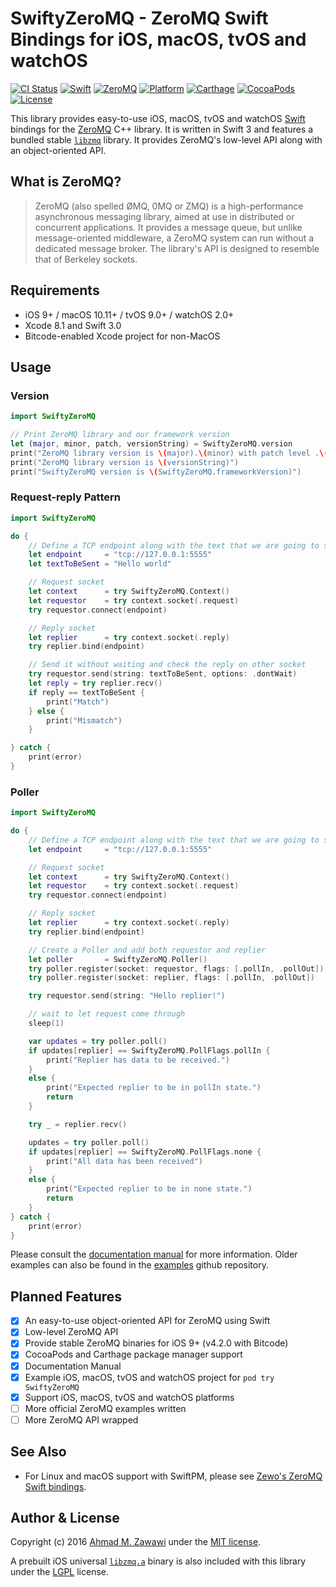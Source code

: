 # SwiftyZeroMQ - ZeroMQ Swift Bindings for iOS, macOS, tvOS and watchOS

[![CI Status][travis-badge]][travis-url]
[![Swift][swift-badge]][swift-url]
[![ZeroMQ][zeromq-badge]][zeromq-url]
[![Platform][platform-badge]][platform-url]
[![Carthage][carthage-badge]][carthage-url]
[![CocoaPods][cocoapods-badge]][cocoapods-url]
[![License][mit-badge]][mit-url]

This library provides easy-to-use iOS, macOS, tvOS and watchOS
[Swift](http://swift.org) bindings for the [ZeroMQ](http://zeromq.org) C++
library. It is written in Swift 3 and features a bundled stable
[`libzmq`](https://github.com/zeromq/libzmq) library. It provides ZeroMQ's
low-level API along with an object-oriented API.

## What is ZeroMQ?

> ZeroMQ (also spelled ØMQ, 0MQ or ZMQ) is a high-performance asynchronous
> messaging library, aimed at use in distributed or concurrent applications. It
> provides a message queue, but unlike message-oriented middleware, a ZeroMQ
> system can run without a dedicated message broker. The library's API is
> designed to resemble that of Berkeley sockets.

## Requirements

- iOS 9+ / macOS 10.11+ / tvOS 9.0+ / watchOS 2.0+
- Xcode 8.1 and Swift 3.0
- Bitcode-enabled Xcode project for non-MacOS

## Usage

### Version

```swift
import SwiftyZeroMQ

// Print ZeroMQ library and our framework version
let (major, minor, patch, versionString) = SwiftyZeroMQ.version
print("ZeroMQ library version is \(major).\(minor) with patch level .\(patch)")
print("ZeroMQ library version is \(versionString)")
print("SwiftyZeroMQ version is \(SwiftyZeroMQ.frameworkVersion)")
```

### Request-reply Pattern

```swift
import SwiftyZeroMQ

do {
    // Define a TCP endpoint along with the text that we are going to send/recv
    let endpoint     = "tcp://127.0.0.1:5555"
    let textToBeSent = "Hello world"

    // Request socket
    let context      = try SwiftyZeroMQ.Context()
    let requestor    = try context.socket(.request)
    try requestor.connect(endpoint)

    // Reply socket
    let replier      = try context.socket(.reply)
    try replier.bind(endpoint)

    // Send it without waiting and check the reply on other socket
    try requestor.send(string: textToBeSent, options: .dontWait)
    let reply = try replier.recv()
    if reply == textToBeSent {
        print("Match")
    } else {
        print("Mismatch")
    }

} catch {
    print(error)
}
```

### Poller

```swift
import SwiftyZeroMQ

do {
    // Define a TCP endpoint along with the text that we are going to send/recv
    let endpoint     = "tcp://127.0.0.1:5555"

    // Request socket
    let context      = try SwiftyZeroMQ.Context()
    let requestor    = try context.socket(.request)
    try requestor.connect(endpoint)

    // Reply socket
    let replier      = try context.socket(.reply)
    try replier.bind(endpoint)

    // Create a Poller and add both requestor and replier
    let poller       = SwiftyZeroMQ.Poller()
    try poller.register(socket: requestor, flags: [.pollIn, .pollOut])
    try poller.register(socket: replier, flags: [.pollIn, .pollOut])

    try requestor.send(string: "Hello replier!")

    // wait to let request come through
    sleep(1)

    var updates = try poller.poll()
    if updates[replier] == SwiftyZeroMQ.PollFlags.pollIn {
        print("Replier has data to be received.")
    }
    else {
        print("Expected replier to be in pollIn state.")
        return
    }

    try _ = replier.recv()

    updates = try poller.poll()
    if updates[replier] == SwiftyZeroMQ.PollFlags.none {
        print("All data has been received")
    }
    else {
        print("Expected replier to be in none state.")
        return
    }
} catch {
    print(error)
}
```

Please consult the [documentation manual](Documentation/Manual.md) for more
information. Older examples can also be found in the
[examples](https://github.com/azawawi/swift-zmq-examples) github repository.

## Planned Features

- [x] An easy-to-use object-oriented API for ZeroMQ using Swift
- [x] Low-level ZeroMQ API
- [x] Provide stable ZeroMQ binaries for iOS 9+ (v4.2.0 with Bitcode)
- [x] CocoaPods and Carthage package manager support
- [x] Documentation Manual
- [x] Example iOS, macOS, tvOS and watchOS project for `pod try SwiftyZeroMQ`
- [x] Support iOS, macOS, tvOS and watchOS platforms
- [ ] More official ZeroMQ examples written
- [ ] More ZeroMQ API wrapped

## See Also

- For Linux and macOS support with SwiftPM, please see [Zewo's ZeroMQ Swift bindings](https://github.com/ZewoGraveyard/ZeroMQ).

## Author & License

Copyright (c) 2016 [Ahmad M. Zawawi](https://github.com/azawawi) under the
[MIT license](LICENSE).

A prebuilt iOS universal [`libzmq.a`](https://github.com/zeromq/libzmq) binary
is also included with this library under the
[LGPL](https://github.com/zeromq/libzmq#license) license.

[travis-badge]: https://travis-ci.org/azawawi/SwiftyZeroMQ.svg?branch=master
[travis-url]: https://travis-ci.org/azawawi/SwiftyZeroMQ

[swift-badge]: https://img.shields.io/badge/Swift-3.0-orange.svg?style=flat
[swift-url]: https://swift.org

[zeromq-badge]: https://img.shields.io/badge/ZeroMQ-4.2.0-blue.svg?style=flat
[zeromq-url]: https://zeromq.org

[platform-badge]: https://img.shields.io/badge/Platforms-iOS%20|%20macOS%20|%20tvOS%20|%20watchOS-blue.svg?style=flat
[platform-url]: http://cocoadocs.org/docsets/SwiftyZeroMQ

[carthage-badge]: https://img.shields.io/badge/Carthage-compatible-4BC51D.svg?style=flat
[carthage-url]: https://github.com/Carthage/Carthage

[cocoapods-badge]: https://img.shields.io/cocoapods/v/SwiftyZeroMQ.svg
[cocoapods-url]: https://cocoapods.org/?q=swiftyzeromq

[mit-badge]: https://img.shields.io/badge/License-MIT-blue.svg?style=flat
[mit-url]: https://tldrlegal.com/license/mit-license
